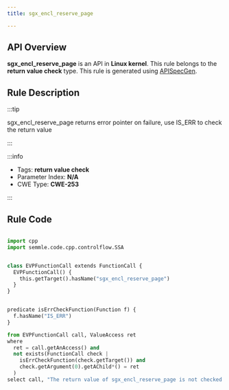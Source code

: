 ```yaml
---
title: sgx_encl_reserve_page

---
```



## API Overview
**sgx_encl_reserve_page** is an API in **Linux kernel**. This rule belongs to the **return value check** type. This rule is generated using [APISpecGen](../../tools/APISpecGen).
## Rule Description

:::tip

sgx_encl_reserve_page returns error pointer on failure, use IS_ERR to check the return value

:::

:::info

- Tags: **return value check**
- Parameter Index: **N/A**
- CWE Type: **CWE-253**

:::

## Rule Code
```python

import cpp
import semmle.code.cpp.controlflow.SSA


class EVPFunctionCall extends FunctionCall {
  EVPFunctionCall() {
    this.getTarget().hasName("sgx_encl_reserve_page")
  }
}


predicate isErrCheckFunction(Function f) {
  f.hasName("IS_ERR") 
}

from EVPFunctionCall call, ValueAccess ret
where
  ret = call.getAnAccess() and
  not exists(FunctionCall check |
    isErrCheckFunction(check.getTarget()) and
    check.getArgument(0).getAChild*() = ret
  )
select call, "The return value of sgx_encl_reserve_page is not checked with IS_ERR."
    
```